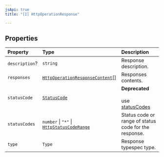 ```yaml
---
jsApi: true
title: "[I] HttpOperationResponse"

---
```

## Properties

| Property | Type | Description |
| :------ | :------ | :------ |
| `description`? | `string` | Response description. |
| `responses` | [`HttpOperationResponseContent`](HttpOperationResponseContent.md)[] | Responses contents. |
| `statusCode` | [`StatusCode`](../type-aliases/StatusCode.md) | **Deprecated**<br /><br />use [statusCodes](HttpOperationResponse.md) |
| `statusCodes` | `number` \| `"*"` \| [`HttpStatusCodeRange`](HttpStatusCodeRange.md) | Status code or range of status code for the response. |
| `type` | `Type` | Response typespec type. |
